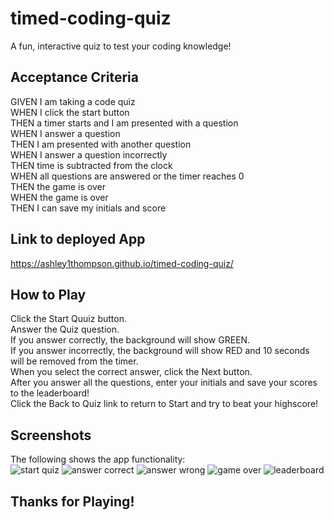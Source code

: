 # timed-coding-quiz
A fun, interactive quiz to test your coding knowledge!

## Acceptance Criteria

GIVEN I am taking a code quiz  
WHEN I click the start button  
THEN a timer starts and I am presented with a question  
WHEN I answer a question  
THEN I am presented with another question  
WHEN I answer a question incorrectly  
THEN time is subtracted from the clock  
WHEN all questions are answered or the timer reaches 0  
THEN the game is over  
WHEN the game is over  
THEN I can save my initials and score  

## Link to deployed App
https://ashley1thompson.github.io/timed-coding-quiz/

## How to Play
Click the Start Quuiz button.  
Answer the Quiz question.  
If you answer correctly, the background will show GREEN.  
If you answer incorrectly, the background will show RED and 10 seconds will be removed from the timer.  
When you select the correct answer, click the Next button.  
After you answer all the questions, enter your initials and save your scores to the leaderboard!  
Click the Back to Quiz link to return to Start and try to beat your highscore!  

## Screenshots

The following shows the app functionality:  
![start quiz](./assets/images/five.png)
![answer correct](./assets/images/two.png)
![answer wrong](./assets/images/three.png)
![game over](./assets/images/four.png)
![leaderboard](./assets/images/one.png)

## Thanks for Playing!
